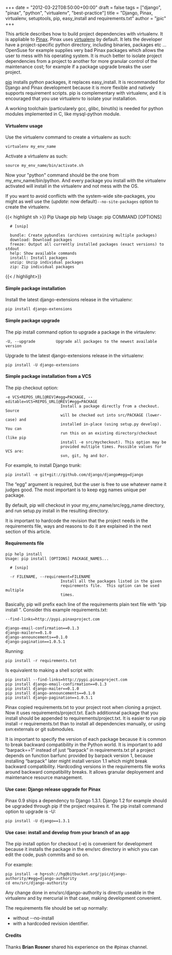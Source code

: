 +++
date = "2012-03-22T08:50:00+00:00"
draft = false
tags = ["django", "pinax", "python", "virtualenv", "best-practice"]
title = "Django, Pinax, virtualenv, setuptools, pip, easy_install and requirements.txt"
author = "jpic"
+++

This article describes how to build project dependencies with virtualenv. It is appliable to [Pinax](http://pinaxproject.com/).
Pinax uses [virtualenv](http://pypi.python.org/pypi/virtualenv) by default. It lets the developer have a project-specific python directory, including binaries, packages etc … OpenSuse for example supplies very bad Pinax packages which allows the user to mess with his operating system. It is much better to isolate project dependencies from a project to another for more granular control of the maintenance cost; for example if a package upgrade breaks the user project.

[pip](http://pypi.python.org/pypi/pip) installs python packages, it replaces easy_install. It is recommanded for Django and Pinax development because it is more flexible and natively supports requirement scripts. pip is complementary with virtualenv, and it is encouraged that you use virtualenv to isolate your installation.

A working toolchain (particularely gcc, glibc, binutils) is needed for python modules implemented in C, like mysql-python module.

#### Virtualenv usage

Use the virtualenv command to create a virtualenv as such:

    virtualenv my_env_name

Activate a virtualenv as such:

    source my_env_name/bin/activate.sh

Now your "python" command should be the one from my_env_name/bin/python. And every package you install with the virtualenv activated will install in the virtualenv and not mess with the OS.

If you want to avoid conflicts with the system-wide site-packages, you might as well use the (*update*: now default)`--no-site-packages` option to create the virtualenv.


{{< highlight  sh >}}
    Pip
    Usage
    pip help
    Usage: pip COMMAND [OPTIONS]

      # [snip]

      bundle: Create pybundles (archives containing multiple packages)
      download: Download packages
      freeze: Output all currently installed packages (exact versions) to stdout
      help: Show available commands
      install: Install packages
      unzip: Unzip individual packages
      zip: Zip individual packages
{{< / highlight>}}


#### Simple package installation

Install the latest django-extensions release in the virtualenv:

    pip install django-extensions

#### Simple package upgrade

The pip install command option to upgrade a package in the virtaulenv:

    -U, --upgrade         Upgrade all packages to the newest available version

Upgrade to the latest django-extensions release in the virtualenv:

    pip install -U django-extensions

#### Simple package installation from a VCS

The pip checkout option:

    -e VCS+REPOS_URL[@REV]#egg=PACKAGE, --editable=VCS+REPOS_URL[@REV]#egg=PACKAGE
                            Install a package directly from a checkout. Source
                            will be checked out into src/PACKAGE (lower-case) and
                            installed in-place (using setup.py develop). You can
                            run this on an existing directory/checkout (like pip
                            install -e src/mycheckout). This option may be
                            provided multiple times. Possible values for VCS are:
                            svn, git, hg and bzr.

For example, to install Django trunk:

    pip install -e git+git://github.com/django/django#egg=django

The “egg” argument is required, but the user is free to use whatever name it judges good. The most important is to keep egg names unique per package.

By default, pip will checkout in your my_env_name/src/egg_name directory, and run setup.py install in the resulting directory.

It is important to hardcode the revision that the project needs in the requirements file, ways and reasons to do it are explained in the next section of this article.

#### Requirements file

    pip help install
    Usage: pip install [OPTIONS] PACKAGE_NAMES...

      # [snip]

      -r FILENAME, --requirement=FILENAME
                            Install all the packages listed in the given
                            requirements file.  This option can be used multiple
                            times.

Basically, pip will prefix each line of the requirements plain text file with “pip install “. Consider this example requirements.txt:

    --find-links=http://pypi.pinaxproject.com

    django-email-confirmation==0.1.3
    django-mailer==0.1.0
    django-announcements==0.1.0
    django-pagination==1.0.5.1

Running:

    pip install -r requirements.txt

Is equivalent to making a shell script with:

    pip install --find-links=http://pypi.pinaxproject.com
    pip install django-email-confirmation==0.1.3
    pip install django-mailer==0.1.0
    pip install django-announcements==0.1.0
    pip install django-pagination==1.0.5.1

Pinax copied requirements.txt to your project root when cloning a project. Now it uses requirements/project.txt. Each additionnal package that you install should be appended to requirements/project.txt. It is easier to run pip install -r requirements.txt than to install all dependencies manually, or using svn:externals or git submodules.

It is important to specify the version of each package because it is common to break backward compatibility in the Python world. It is important to add “barpack==1” instead of just “barpack” in requirements.txt pf a project depends on function barfunc provided by barpack version 1, because installing “barpack” later might install version 1.1 which might break backward compatibility. Hardcoding versions in the requirements file works around backward compatibility breaks. It allows granular deployement and maintenance resource management.

#### Use case: Django release upgrade for Pinax

Pinax 0.9 ships a dependency to Django 1.3.1. Django 1.2 for example should be upgraded through pip if the project requires it. The pip install command option to upgrade is -U:

    pip install -U django==1.3.1

#### Use case: install and develop from your branch of an app

The pip install option for checkout (-e) is convenient for development because it installs the package in the env/src directory in which you can edit the code, push commits and so on.

For example:

    pip install -e hg+ssh://hg@bitbucket.org/jpic/django-authority/#egg=django-authority
    cd env/src/django-authority

Any change done in env/src/django-authority is directly useable in the virtualenv and by mercurial in that case, making development convenient.

The requirements file should be set up normally:

- without --no-install
- with a hardcoded revision identifier.

#### Credits

Thanks **Brian Rosner** shared his experience on the #pinax channel.
